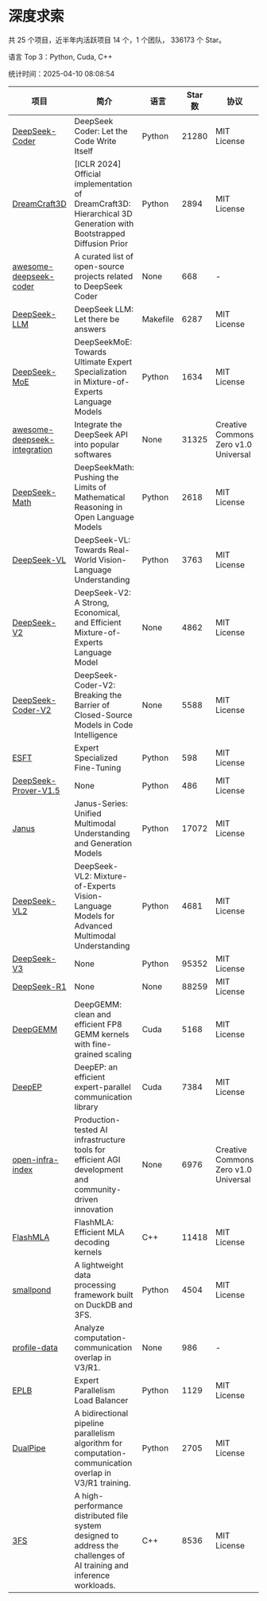 # 深度求索

共 25 个项目，近半年内活跃项目 14 个，1 个团队， 336173 个 Star。

语言 Top 3：Python, Cuda, C++

统计时间：2025-04-10 08:08:54

| 项目 | 简介 | 语言 | Star 数 | 协议 | 创建时间 | 最后更新时间 | 最后提交时间 |
| --- | --- | --- | --- | --- | --- | --- | --- |
| [DeepSeek-Coder](https://github.com/deepseek-ai/DeepSeek-Coder) | DeepSeek Coder: Let the Code Write Itself | Python | 21280 | MIT License | 2023-10-20 | 2025-04-10 | 2024-05-21 |
| [DreamCraft3D](https://github.com/deepseek-ai/DreamCraft3D) | [ICLR 2024] Official implementation of DreamCraft3D: Hierarchical 3D Generation with Bootstrapped Diffusion Prior | Python | 2894 | MIT License | 2023-10-23 | 2025-04-09 | 2024-08-21 |
| [awesome-deepseek-coder](https://github.com/deepseek-ai/awesome-deepseek-coder) | A curated list of open-source projects related to DeepSeek Coder | None | 668 | - | 2023-11-06 | 2025-04-09 | 2024-04-03 |
| [DeepSeek-LLM](https://github.com/deepseek-ai/DeepSeek-LLM) | DeepSeek LLM: Let there be answers | Makefile | 6287 | MIT License | 2023-11-29 | 2025-04-10 | 2024-02-04 |
| [DeepSeek-MoE](https://github.com/deepseek-ai/DeepSeek-MoE) | DeepSeekMoE: Towards Ultimate Expert Specialization in Mixture-of-Experts Language Models | Python | 1634 | MIT License | 2024-01-02 | 2025-04-09 | 2024-01-16 |
| [awesome-deepseek-integration](https://github.com/deepseek-ai/awesome-deepseek-integration) | Integrate the DeepSeek API into popular softwares | None | 31325 | Creative Commons Zero v1.0 Universal | 2024-01-11 | 2025-04-10 | 2025-04-10 |
| [DeepSeek-Math](https://github.com/deepseek-ai/DeepSeek-Math) | DeepSeekMath: Pushing the Limits of Mathematical Reasoning in Open Language Models | Python | 2618 | MIT License | 2024-02-05 | 2025-04-10 | 2024-04-15 |
| [DeepSeek-VL](https://github.com/deepseek-ai/DeepSeek-VL) | DeepSeek-VL: Towards Real-World Vision-Language Understanding | Python | 3763 | MIT License | 2024-03-07 | 2025-04-10 | 2024-04-24 |
| [DeepSeek-V2](https://github.com/deepseek-ai/DeepSeek-V2) | DeepSeek-V2: A Strong, Economical, and Efficient Mixture-of-Experts Language Model | None | 4862 | MIT License | 2024-04-22 | 2025-04-10 | 2024-09-25 |
| [DeepSeek-Coder-V2](https://github.com/deepseek-ai/DeepSeek-Coder-V2) | DeepSeek-Coder-V2: Breaking the Barrier of Closed-Source Models in Code Intelligence | None | 5588 | MIT License | 2024-06-14 | 2025-04-10 | 2024-09-24 |
| [ESFT](https://github.com/deepseek-ai/ESFT) | Expert Specialized Fine-Tuning | Python | 598 | MIT License | 2024-07-04 | 2025-04-09 | 2024-09-22 |
| [DeepSeek-Prover-V1.5](https://github.com/deepseek-ai/DeepSeek-Prover-V1.5) | None | Python | 486 | MIT License | 2024-08-15 | 2025-04-09 | 2024-08-16 |
| [Janus](https://github.com/deepseek-ai/Janus) | Janus-Series: Unified Multimodal Understanding and Generation Models | Python | 17072 | MIT License | 2024-10-18 | 2025-04-10 | 2025-02-01 |
| [DeepSeek-VL2](https://github.com/deepseek-ai/DeepSeek-VL2) | DeepSeek-VL2: Mixture-of-Experts Vision-Language Models for Advanced Multimodal Understanding | Python | 4681 | MIT License | 2024-12-13 | 2025-04-10 | 2025-02-26 |
| [DeepSeek-V3](https://github.com/deepseek-ai/DeepSeek-V3) | None | Python | 95352 | MIT License | 2024-12-26 | 2025-04-10 | 2025-04-09 |
| [DeepSeek-R1](https://github.com/deepseek-ai/DeepSeek-R1) | None | None | 88259 | MIT License | 2025-01-20 | 2025-04-10 | 2025-04-09 |
| [DeepGEMM](https://github.com/deepseek-ai/DeepGEMM) | DeepGEMM: clean and efficient FP8 GEMM kernels with fine-grained scaling | Cuda | 5168 | MIT License | 2025-02-13 | 2025-04-10 | 2025-04-10 |
| [DeepEP](https://github.com/deepseek-ai/DeepEP) | DeepEP: an efficient expert-parallel communication library | Cuda | 7384 | MIT License | 2025-02-17 | 2025-04-09 | 2025-04-07 |
| [open-infra-index](https://github.com/deepseek-ai/open-infra-index) | Production-tested AI infrastructure tools for efficient AGI development and community-driven innovation | None | 6976 | Creative Commons Zero v1.0 Universal | 2025-02-21 | 2025-04-10 | 2025-03-04 |
| [FlashMLA](https://github.com/deepseek-ai/FlashMLA) | FlashMLA: Efficient MLA decoding kernels | C++ | 11418 | MIT License | 2025-02-21 | 2025-04-10 | 2025-03-01 |
| [smallpond](https://github.com/deepseek-ai/smallpond) | A lightweight data processing framework built on DuckDB and 3FS. | Python | 4504 | MIT License | 2025-02-24 | 2025-04-10 | 2025-03-05 |
| [profile-data](https://github.com/deepseek-ai/profile-data) | Analyze computation-communication overlap in V3/R1. | None | 986 | - | 2025-02-26 | 2025-04-10 | 2025-03-21 |
| [EPLB](https://github.com/deepseek-ai/EPLB) | Expert Parallelism Load Balancer | Python | 1129 | MIT License | 2025-02-26 | 2025-04-09 | 2025-03-24 |
| [DualPipe](https://github.com/deepseek-ai/DualPipe) | A bidirectional pipeline parallelism algorithm for computation-communication overlap in V3/R1 training. | Python | 2705 | MIT License | 2025-02-26 | 2025-04-10 | 2025-03-10 |
| [3FS](https://github.com/deepseek-ai/3FS) |  A high-performance distributed file system designed to address the challenges of AI training and inference workloads.  | C++ | 8536 | MIT License | 2025-02-27 | 2025-04-10 | 2025-04-04 |
